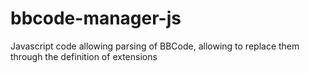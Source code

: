 bbcode-manager-js
=================

Javascript code allowing parsing of BBCode, allowing to replace them through the definition of extensions